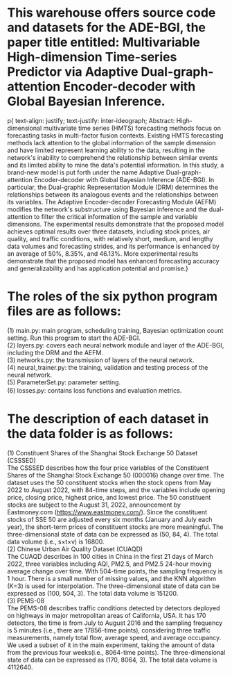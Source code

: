 # This warehouse offers source code and datasets for the ADE-BGI, the paper title entitled: Multivariable High-dimension Time-series Predictor via Adaptive Dual-graph-attention Encoder-decoder with Global Bayesian Inference.
p{
text-align: justify;
text-justify: inter-ideograph;
Abstract: High-dimensional multivariate time series (HMTS) forecasting methods focus on forecasting tasks in multi-factor fusion contexts. Existing HMTS forecasting methods lack attention to the global information of the sample dimension and have limited represent learning ability to the data, resulting in the network's inability to comprehend the relationship between similar events and its limited ability to mine the data's potential information. In this study, a brand-new model is put forth under the name Adaptive Dual-graph-attention Encoder-decoder with Global Bayesian Inference (ADE-BGI). In particular, the Dual-graphic Representation Module (DRM) determines the relationships between its analogous events and the relationships between its variables. The Adaptive Encoder-decoder Forecasting Module (AEFM) modifies the network's substructure using Bayesian inference and the dual-attention to filter the critical information of the sample and variable dimensions. The experimental results demonstrate that the proposed model achieves optimal results over three datasets, including stock prices, air quality, and traffic conditions, with relatively short, medium, and lengthy data volumes and forecasting strides, and its performance is enhanced by an average of 50%, 8.35%, and 46.13%. More experimental results demonstrate that the proposed model has enhanced forecasting accuracy and generalizability and has application potential and promise.}
# The roles of the six python program files are as follows:
  (1) main.py: main program, scheduling training, Bayesian optimization count setting. Run this program to start the ADE-BGI.<br>(2) layers.py: covers each neural network module and layer of the ADE-BGI, including the DRM and the AEFM.<br>(3) networks.py: the transmission of layers of the neural network.<br>(4) neural_trainer.py: the training, validation and testing process of the neural network.<br>(5) ParameterSet.py: parameter setting.<br>(6) losses.py: contains loss functions and evaluation metrics. 　
# The description of each dataset in the data folder is as follows:
  (1) Constituent Shares of the Shanghai Stock Exchange 50 Dataset (CSSSED)<br>  The CSSSED describes how the four price variables of the Constituent Shares of the Shanghai Stock Exchange 50 (000016) change over time. The dataset uses the 50 constituent stocks when the stock opens from May 2022 to August 2022, with 84-time steps, and the variables include opening price, closing price, highest price, and lowest price. The 50 constituent stocks are subject to the August 31, 2022, announcement by Eastmoney.com (https://www.eastmoney.com/). Since the constituent stocks of SSE 50 are adjusted every six months (January and July each year), the short-term prices of constituent stocks are more meaningful. The three-dimensional state of data can be expressed as (50, 84, 4). The total data volume (i.e., s×t×v) is 16800.<br>(2) Chinese Urban Air Quality Dataset (CUAQD)<br>  The CUAQD describes in 100 cities in China in the first 21 days of March 2022, three variables including AQI, PM2.5, and PM2.5 24-hour moving average change over time. With 504-time points, the sampling frequency is 1 hour. There is a small number of missing values, and the KNN algorithm (K=3) is used for interpolation. The three-dimensional state of data can be expressed as (100, 504, 3). The total data volume is 151200.<br>(3) PEMS-08<br>  The PEMS-08 describes traffic conditions detected by detectors deployed on highways in major metropolitan areas of California, USA. It has 170 detectors, the time is from July to August 2016 and the sampling frequency is 5 minutes (i.e., there are 17856-time points), considering three traffic measurements, namely total flow, average speed, and average occupancy. We used a subset of it in the main experiment, taking the amount of data from the previous four weeks(i.e., 8064-time points). The three-dimensional state of data can be expressed as (170, 8064, 3). The total data volume is 4112640.
